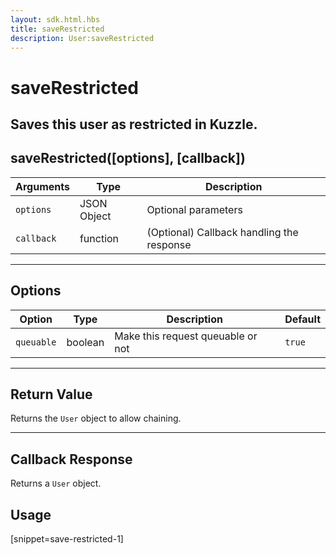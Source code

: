 ```yaml
---
layout: sdk.html.hbs
title: saveRestricted
description: User:saveRestricted
---
```

  

# saveRestricted
Saves this user as restricted in Kuzzle.
---

## saveRestricted([options], [callback])

| Arguments | Type | Description |
|---------------|---------|----------------------------------------|
| ``options`` | JSON Object | Optional parameters |
| ``callback`` | function | (Optional) Callback handling the response |

---

## Options

| Option | Type | Description | Default |
|---------------|---------|----------------------------------------|---------|
| ``queuable`` | boolean | Make this request queuable or not  | ``true`` |

---

## Return Value

Returns the `User` object to allow chaining.

---

## Callback Response

Returns a `User` object.

## Usage

[snippet=save-restricted-1]
